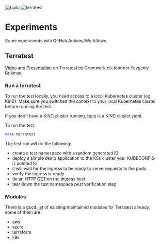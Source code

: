 ![build](https://github.com/tabartels/experiments/workflows/build/badge.svg)
![terratest](https://github.com/tabartels/experiments/workflows/terratest/badge.svg)
# Experiments
Some experiments with GitHub Actions/Workflows.

## Terratest

[Video][1] and [Presentation][2] on Terratest by Gruntwork co-founder Yevgeniy
Brikman.

### Run a terratest
To run the test locally, you need access to a local Kubernetes cluster (eg. KinD).
Make sure you switched the context to your local Kubernetes cluster before running
the test.

If you don't have a KiND cluster running, [here](./k8s/kind/cluster.yaml) is a KiND cluster.yaml.

To run the test:
```bash
make terratest
```

The test run will do the following:
- create a test namespace with a random generated ID
- deploy a simple demo application to the K8s cluster your KUBECONFIG is pointed to
- it will wait for the ingress to be ready to serve requests to the pods
- verify the ingress is ready
- do an HTTP GET on the ingress host
- tear down the test namespace post verification step

### Modules
There is a good [list][3] of existing/maintained modules for Terratest already, some
of them are:
- aws
- azure
- terraform
- k8s


[1]: https://youtu.be/xhHOW0EF5u8
[2]: https://qconsf.com/system/files/presentation-slides/qconsf2019-yevgeniy-brikman-automated-testing-for-terraform-docker-packer-kubernetes-and-more.pdf
[3]: https://github.com/gruntwork-io/terratest/tree/master/modules
